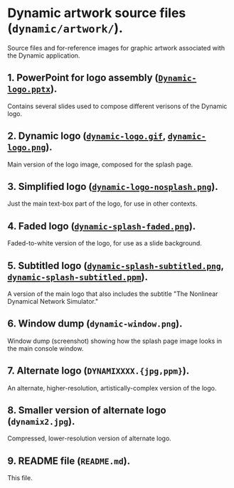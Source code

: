 # Dynamic artwork source files (`dynamic/artwork/`).

Source files and for-reference images for graphic artwork 
associated with the Dynamic application.

## 1. PowerPoint for logo assembly ([`Dynamic-logo.pptx`](Dynamic-logo.pptx "Dynamic-logo.pptx file")).

Contains several slides used to compose different verisons of the Dynamic logo.

## 2. Dynamic logo ([`dynamic-logo.gif`](dynamic-logo.gif "dynamic-logo.gif file"), [`dynamic-logo.png`](dynamic-logo.png "dynamic-logo.png file")).

Main version of the logo image, composed for the splash page.

## 3. Simplified logo ([`dynamic-logo-nosplash.png`](dynamic-logo-nosplash.png "dynamic-logo-nosplash.png file")).

Just the main text-box part of the logo, for use in other contexts.

## 4. Faded logo ([`dynamic-splash-faded.png`](dynamic-splash-faded.png "dynamic-splash-faded.png")).

Faded-to-white version of the logo, for use as a slide background.

## 5. Subtitled logo ([`dynamic-splash-subtitled.png`](dynamic-splash-subtitled.png "dynamic-splash-subtitled.png file"), [`dynamic-splash-subtitled.ppm`](dynamic-splash-subtitled.ppm "dynamic-splash-subtitled.ppm file")).

A version of the main logo that also includes the 
subtitle "The Nonlinear Dynamical Network Simulator."

## 6. Window dump (`dynamic-window.png`).

Window dump (screenshot) showing how the splash page image looks in the main console window.

## 7. Alternate logo (`DYNAMIXXXX.{jpg,ppm}`).

An alternate, higher-resolution, artistically-complex version of the logo.

## 8. Smaller version of alternate logo (`dynamix2.jpg`).

Compressed, lower-resolution version of alternate logo.

## 9. README file (`README.md`).

This file.
